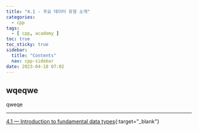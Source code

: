 ```yaml
---
title: "4.1 - 주요 데이터 유형 소개"
categories:
  - cpp
tags:
  - [ cpp, academy ]
toc: true
toc_sticky: true
sidebar:
  title: "Contents"
  nav: cpp-sidebar
date: 2023-04-18 07:02
---
```


## wqeqwe

qweqe

---

[4.1 — Introduction to fundamental data types](https://www.learncpp.com/cpp-tutorial/introduction-to-fundamental-data-types/){:target="_blank"}

<!--

<div class="notice--info" markdown="1">
<span class="notice-title">
**TITLE**
</span>

BODY
</div>

-->